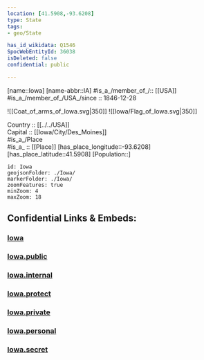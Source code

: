 ```yaml
---
location: [41.5908,-93.6208] 
type: State
tags:
- geo/State

has_id_wikidata: Q1546 
SpocWebEntityId: 36038
isDeleted: false
confidential: public

---
```

[name::Iowa] 
[name-abbr::IA] 
#is_a_/member_of_/:: [[USA]]
#is_a_/member_of_/USA_/since :: 1846-12-28 


![[Coat_of_arms_of_Iowa.svg|350]] 
![[Iowa/Flag_of_Iowa.svg|350]]  

Country :: [[../../USA]]  
Capital :: [[Iowa/City/Des_Moines]]  
#is_a_/Place  
#is_a_ :: [[Place]] 
[has_place_longitude::-93.6208] 
[has_place_latitude::41.5908] 
[Population::] 



```leaflet
id: Iowa
geojsonFolder: ./Iowa/
markerFolder: ./Iowa/
zoomFeatures: true 
minZoom: 4 
maxZoom: 18
```


## Confidential Links & Embeds: 

### [Iowa](/_Standards/Earth/Continent/America~North/USA/USA~Central/Iowa.md) 

### [Iowa.public](/_public/Earth/Continent/America~North/USA/USA~Central/Iowa.public.md) 

### [Iowa.internal](/_internal/Earth/Continent/America~North/USA/USA~Central/Iowa.internal.md) 

### [Iowa.protect](/_protect/Earth/Continent/America~North/USA/USA~Central/Iowa.protect.md) 

### [Iowa.private](/_private/Earth/Continent/America~North/USA/USA~Central/Iowa.private.md) 

### [Iowa.personal](/_personal/Earth/Continent/America~North/USA/USA~Central/Iowa.personal.md) 

### [Iowa.secret](/_secret/Earth/Continent/America~North/USA/USA~Central/Iowa.secret.md)

